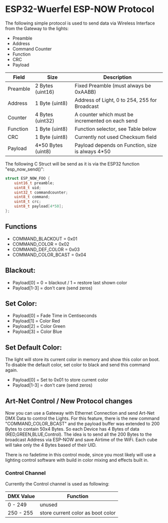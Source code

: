 # ESP32-Wuerfel ESP-NOW Protocol

The following simple protocol is used to send data via Wireless Interface from the Gateway to the lights:

 * Preamble
 * Address
 * Command Counter
 * Function
 * CRC
 * Payload


| Field    | Size                | Description                                      |
|----------|---------------------|--------------------------------------------------|
| Preamble | 2 Bytes (uint16)    | Fixed Preamble (must always be 0xAABB)           |
| Address  | 1 Byte (uint8)      | Address of Light, 0 to 254, 255 for Broadcast    |
| Counter  | 4 Bytes (uint32)    | A counter which must be incremented on each send |
| Function | 1 Byte (uint8)      | Function selector, see Table below               |
| CRC      | 1 Byte (uint8)      | Currently not used Checksum field                |
| Payload  | 4*50 Bytes (uint8)  | Payload depends on Function, size is always 4*50 |


The following C Struct will be send as it is via the ESP32 function "esp_now_send()":
```C
struct ESP_NOW_FOO {
    uint16_t preamble;
    uint8_t uid;
    uint32_t commandcounter;
    uint8_t command;
    uint8_t crc;
    uint8_t payload[4*50];
};
```

## Functions

 * COMMAND_BLACKOUT = 0x01
 * COMMAND_COLOR = 0x02
 * COMMAND_DEF_COLOR = 0x03
 * COMMAND_COLOR_BCAST = 0x04
 
 
## Blackout:

 * Payload[0] = 0 = blackout / 1 = restore last shown color
 * Payload[1-3] = don't care (send zeros) 
        
## Set Color:

 * Payload[0] = Fade Time in Centiseconds
 * Payload[1] = Color Red
 * Payload[2] = Color Green
 * Payload[3] = Color Blue
 
## Set Default Color:

The light will store its current color in memory and show this color on boot.
To disable the default color, set color to black and send this command again.

 * Payload[0] = Set to 0x01 to store current color
 * Payload[1-3] = don't care (send zeros) 


## Art-Net Control / New Protocol changes

Now you can use a Gateway with Ethernet Connection and send Art-Net DMX Data to 
control the Lights. For this feature, there is the new command "COMMAND_COLOR_BCAST" and the payload buffer was extended to 200 Bytes to contain 50x4 Bytes. So each Device has 4 Bytes of data (RED,GREEN,BLUE,Control). The idea is to send all the 200 Bytes to the broadcast Address via ESP-NOW and save Airtime of the WiFi. Each cube will take only the 4 Bytes based of their UID.

There is no fadetime in this control mode, since you most likely will use a lighting control software with build in color mixing and effects built in.

### Control Channel

Currently the Control channel is used as following:

| DMX Value | Function |
| ----------|----------|
| 0 - 249   | unused   |
| 250 - 255 | store current color as boot color |
